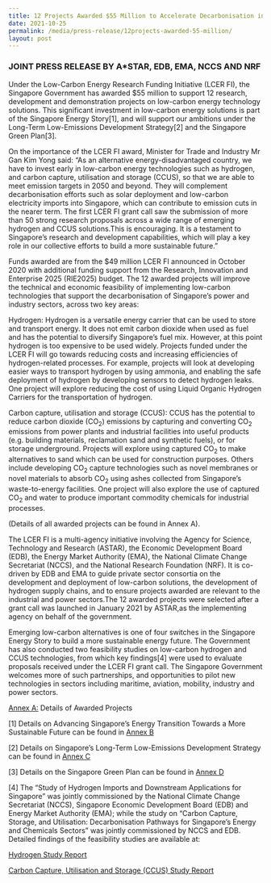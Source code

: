 ```yaml
---
title: 12 Projects Awarded $55 Million to Accelerate Decarbonisation in Singapore
date: 2021-10-25
permalink: /media/press-release/12projects-awarded-55-million/
layout: post
---
```


### JOINT PRESS RELEASE BY A*STAR, EDB, EMA, NCCS AND NRF

Under the Low-Carbon Energy Research Funding Initiative (LCER FI), the Singapore Government has awarded $55 million to support 12 research, development and demonstration projects on low-carbon energy technology solutions. This significant investment in low-carbon energy solutions is part of the Singapore Energy Story[1], and will support our ambitions under the Long-Term Low-Emissions Development Strategy[2] and the Singapore Green Plan[3].

On the importance of the LCER FI award, Minister for Trade and Industry Mr Gan Kim Yong said: “As an alternative energy-disadvantaged country, we have to invest early in low-carbon energy technologies such as hydrogen, and carbon capture, utilisation and storage (CCUS), so that we are able to meet emission targets in 2050 and beyond. They will complement decarbonisation efforts such as solar deployment and low-carbon electricity imports into Singapore, which can contribute to emission cuts in the nearer term. The first LCER FI grant call saw the submission of more than 50 strong research proposals across a wide range of emerging hydrogen and CCUS solutions.This is encouraging. It is a testament to Singapore’s research and development capabilities, which will play a key role in our collective efforts to build a more sustainable future.”

Funds awarded are from the $49 million LCER FI announced in October 2020 with additional funding support from the Research, Innovation and Enterprise 2025 (RIE2025) budget. The 12 awarded projects will improve the technical and economic feasibility of implementing low-carbon technologies that support the decarbonisation of Singapore’s power and industry sectors, across two key areas:

Hydrogen: Hydrogen is a versatile energy carrier that can be used to store and transport energy. It does not emit carbon dioxide when used as fuel and has the potential to diversify Singapore’s fuel mix. However, at this point hydrogen is too expensive to be used widely. Projects funded under the LCER FI will go towards reducing costs and increasing efficiencies of hydrogen-related processes. For example, projects will look at developing easier ways to transport hydrogen by using ammonia, and enabling the safe deployment of hydrogen by developing sensors to detect hydrogen leaks. One project will explore reducing the cost of using Liquid Organic Hydrogen Carriers for the transportation of hydrogen.

Carbon capture, utilisation and storage (CCUS): CCUS has the potential to reduce carbon dioxide (CO<sub>2</sub>) emissions by capturing and converting CO<sub>2</sub> emissions from power plants and industrial facilities into useful products (e.g. building materials, reclamation sand and synthetic fuels), or for storage underground. Projects will explore using captured CO<sub>2</sub> to make alternatives to sand which can be used for construction purposes. Others include developing CO<sub>2</sub> capture technologies such as novel membranes or novel materials to absorb CO<sub>2</sub> using ashes collected from Singapore’s waste-to-energy facilities. One project will also explore the use of captured CO<sub>2</sub> and water to produce important commodity chemicals for industrial processes.
 
(Details of all awarded projects can be found in Annex A).

The LCER FI is a multi-agency initiative involving the Agency for Science, Technology and Research (ASTAR), the Economic Development Board (EDB), the Energy Market Authority (EMA), the National Climate Change Secretariat (NCCS), and the National Research Foundation (NRF). It is co-driven by EDB and EMA to guide private sector consortia on the development and deployment of low-carbon solutions, the development of hydrogen supply chains, and to ensure projects awarded are relevant to the industrial and power sectors.The 12 awarded projects were selected after a grant call was launched in January 2021 by ASTAR,as the implementing agency on behalf of the government.

Emerging low-carbon alternatives is one of four switches in the Singapore Energy Story to build a more sustainable energy future. The Government has also conducted two feasibility studies on low-carbon hydrogen and CCUS technologies, from which key findings[4] were used to evaluate proposals received under the LCER FI grant call. The Singapore Government welcomes more of such partnerships, and opportunities to pilot new technologies in sectors including maritime, aviation, mobility, industry and power sectors.

[Annex A:](/files/Annex%20A.pdf) Details of Awarded Projects 


[1] Details on Advancing Singapore’s Energy Transition Towards a More Sustainable Future can be found in [Annex B](/files/Annex%20B.pdf) 

[2] Details on Singapore’s Long-Term Low-Emissions Development Strategy can be found in [Annex C](/files/Annex%20C.pdf) 

[3] Details on the Singapore Green Plan can be found in [Annex D](/files/Annex%20D.pdf) 

[4] The “Study of Hydrogen Imports and Downstream Applications for Singapore” was jointly commissioned by the National Climate Change Secretariat (NCCS), Singapore Economic Development Board (EDB) and Energy Market Authority (EMA); while the study on “Carbon Capture, Storage, and Utilisation: Decarbonisation Pathways for Singapore’s Energy and Chemicals Sectors” was jointly commissioned by NCCS and EDB. Detailed findings of the feasibility studies are available at:

[Hydrogen Study Report](https://www.nccs.gov.sg/singapores-climate-action/low-carbon-tech/hc)

[Carbon Capture, Utilisation and Storage (CCUS) Study Report](https://www.nccs.gov.sg/singapores-climate-action/low-carbon-tech/ccus)
